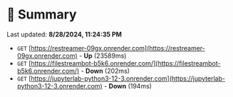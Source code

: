 # 📖 Summary
Last updated: **8/28/2024, 11:24:35 PM**

- `GET` [https://restreamer-09gx.onrender.com](https://restreamer-09gx.onrender.com) - **Up** (23589ms)
- `GET` [https://filestreambot-b5k6.onrender.com/](https://filestreambot-b5k6.onrender.com/) - **Down** (202ms)
- `GET` [https://jupyterlab-python3-12-3.onrender.com](https://jupyterlab-python3-12-3.onrender.com) - **Down** (194ms)
